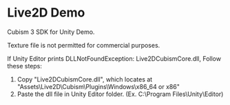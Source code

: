 # Live2D Demo
Cubism 3 SDK for Unity Demo.

Texture file is not permitted for commercial purposes.

If Unity Editor prints DLLNotFoundException: Live2DCubismCore.dll, Follow these steps:

1. Copy "Live2DCubismCore.dll", which locates at "Assets\Live2D\Cubism\Plugins\Windows\x86_64 or x86"
2. Paste the dll file in Unity Editor folder. (Ex. C:\Program Files\Unity\Editor)
